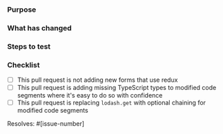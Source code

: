 ### Purpose
<!--- Explain what this PR accomplishes. Why are we changing this? -->

### What has changed
<!--- Explain what has changed and how -->

### Steps to test
<!---
Try to explain in a few steps how to test and what things to look out for.
-->

<!-- [For UI changes]
### Screenshots
-->

### Checklist
<!--- Go over all the following points, and put an `x` in all the boxes that apply. -->
- [ ] This pull request is not adding new forms that use redux
- [ ] This pull request is adding missing TypeScript types to modified code segments where it's easy to do so with confidence
- [ ] This pull request is replacing `lodash.get` with optional chaining for modified code segments

Resolves: #[issue-number]
